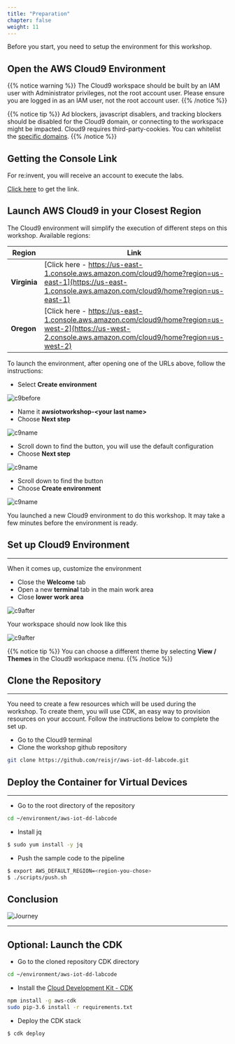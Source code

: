 ```yaml
---
title: "Preparation"
chapter: false
weight: 11
---
```


Before you start, you need to setup the environment for this workshop.

## Open the AWS Cloud9 Environment

{{% notice warning %}}
The Cloud9 workspace should be built by an IAM user with Administrator privileges,
not the root account user. Please ensure you are logged in as an IAM user, not the root
account user.
{{% /notice %}}

{{% notice tip %}}
Ad blockers, javascript disablers, and tracking blockers should be disabled for
the Cloud9 domain, or connecting to the workspace might be impacted.
Cloud9 requires third-party-cookies. You can whitelist the [specific domains](https://docs.aws.amazon.com/cloud9/latest/user-guide/troubleshooting.html#troubleshooting-env-loading).
{{% /notice %}}

## Getting the Console Link

For re:invent, you will receive an account to execute the labs.

[Click here](https://gist.github.com/reisjr/e4efe6063691b811122e0e88fc470fe3) to get the link.

## Launch AWS Cloud9 in your Closest Region

The Cloud9 environment will simplify the execution of different steps on this workshop. Available regions:

 Region | Link
 -------------  | -------------
  **Virginia** | [Click here - https://us-east-1.console.aws.amazon.com/cloud9/home?region=us-east-1](https://us-east-1.console.aws.amazon.com/cloud9/home?region=us-east-1)
  **Oregon**   | [Click here - https://us-east-1.console.aws.amazon.com/cloud9/home?region=us-west-2](https://us-west-2.console.aws.amazon.com/cloud9/home?region=us-west-2)

To launch the environment, after opening one of the URLs above, follow the instructions:

* Select **Create environment**

![c9before](/images/10_create_cloud9.png)

- Name it **awsiotworkshop-\<your last name\>**
- Choose **Next step**

![c9name](/images/10_create_cloud9_name.png)

- Scroll down to find the button, you will use the default configuration
- Choose **Next step**

![c9name](/images/10_create_cloud9_config.png)

- Scroll down to find the button
- Choose **Create environment**

![c9name](/images/10_create_cloud9_review.png)

You launched a new Cloud9 environment to do this workshop. It may take a few minutes before the environment is ready.

## Set up Cloud9 Environment
---

When it comes up, customize the environment 

- Close the **Welcome** tab
- Open a new **terminal** tab in the main work area
- Close **lower work area**

![c9after](/images/10_cloud9_env_setup.png)

Your workspace should now look like this

![c9after](/images/10_cloud9_env_setup_ready.png)

{{% notice tip %}}
You can choose a different theme by selecting **View / Themes** in the Cloud9 workspace menu.
{{% /notice %}}

## Clone the Repository
---
You need to create a few resources which will be used during the workshop. To create them, you will use CDK, an easy way to provision resources on your account. 
Follow the instructions below to complete the set up.

* Go to the Cloud9 terminal
* Clone the workshop github repository

```bash
git clone https://github.com/reisjr/aws-iot-dd-labcode.git
```

## Deploy the Container for Virtual Devices
---
* Go to the root directory of the repository
```bash
cd ~/environment/aws-iot-dd-labcode
```
* Install jq
```bash
$ sudo yum install -y jq
```
* Push the sample code to the pipeline
```bash
$ export AWS_DEFAULT_REGION=<region-you-chose>
$ ./scripts/push.sh
```

## Conclusion

![Journey](/images/20_iot_journey_01.png)

---
## Optional: Launch the CDK

* Go to the cloned repository CDK directory
```bash
cd ~/environment/aws-iot-dd-labcode
```
* Install the [Cloud Development Kit - CDK](https://docs.aws.amazon.com/pt_br/cdk/latest/guide/getting_started.html)
```bash
npm install -g aws-cdk
sudo pip-3.6 install -r requirements.txt
```

* Deploy the CDK stack
```bash
$ cdk deploy
```


